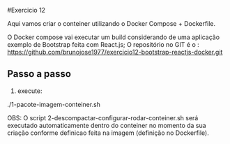 #Exercicio 12

Aqui vamos criar o conteiner utilizando o Docker Compose + Dockerfile.

O Docker compose vai executar um build considerando de uma aplicação exemplo de Bootstrap feita com React.js;
O repositório no GIT é o : https://github.com/brunojose1977/exercicio12-bootstrap-reactjs-docker.git

Passo a passo
-------------
1) execute:
    
./1-pacote-imagem-conteiner.sh

OBS:
O script 2-descompactar-configurar-rodar-conteiner.sh será executado automaticamente dentro do conteiner no momento da sua criação conforme definicao feita na imagem (definição no Dockerfile).

